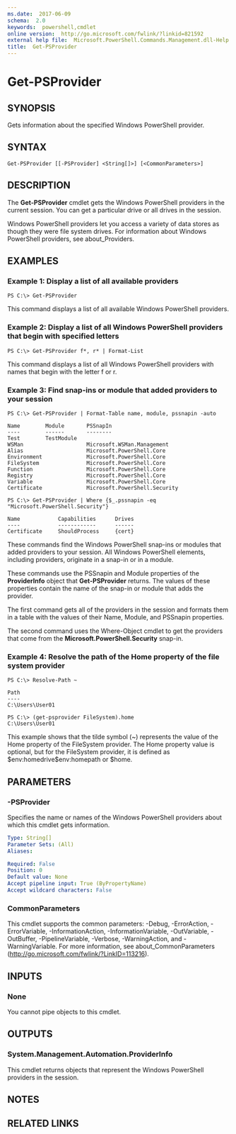 ```yaml
---
ms.date:  2017-06-09
schema:  2.0
keywords:  powershell,cmdlet
online version:  http://go.microsoft.com/fwlink/?linkid=821592
external help file:  Microsoft.PowerShell.Commands.Management.dll-Help.xml
title:  Get-PSProvider
---
```


# Get-PSProvider

## SYNOPSIS
Gets information about the specified Windows PowerShell provider.

## SYNTAX

```
Get-PSProvider [[-PSProvider] <String[]>] [<CommonParameters>]
```

## DESCRIPTION
The **Get-PSProvider** cmdlet gets the Windows PowerShell providers in the current session.
You can get a particular drive or all drives in the session.

Windows PowerShell providers let you access a variety of data stores as though they were file system drives.
For information about Windows PowerShell providers, see about_Providers.

## EXAMPLES

### Example 1: Display a list of all available providers
```
PS C:\> Get-PSProvider
```

This command displays a list of all available Windows PowerShell providers.

### Example 2: Display a list of all Windows PowerShell providers that begin with specified letters
```
PS C:\> Get-PSProvider f*, r* | Format-List
```

This command displays a list of all Windows PowerShell providers with names that begin with the letter f or r.

### Example 3: Find snap-ins or module that added providers to your session
```
PS C:\> Get-PSProvider | Format-Table name, module, pssnapin -auto

Name        Module       PSSnapIn
----        ------       --------
Test        TestModule
WSMan                    Microsoft.WSMan.Management
Alias                    Microsoft.PowerShell.Core
Environment              Microsoft.PowerShell.Core
FileSystem               Microsoft.PowerShell.Core
Function                 Microsoft.PowerShell.Core
Registry                 Microsoft.PowerShell.Core
Variable                 Microsoft.PowerShell.Core
Certificate              Microsoft.PowerShell.Security

PS C:\> Get-PSProvider | Where {$_.pssnapin -eq "Microsoft.PowerShell.Security"}

Name            Capabilities      Drives
----            ------------      ------
Certificate     ShouldProcess     {cert}
```

These commands find the Windows PowerShell snap-ins or modules that added providers to your session.
All Windows PowerShell elements, including providers, originate in a snap-in or in a module.

These commands use the PSSnapin and Module properties of the **ProviderInfo** object that **Get-PSProvider** returns.
The values of these properties contain the name of the snap-in or module that adds the provider.

The first command gets all of the providers in the session and formats them in a table with the values of their Name, Module, and PSSnapin properties.

The second command uses the Where-Object cmdlet to get the providers that come from the **Microsoft.PowerShell.Security** snap-in.

### Example 4: Resolve the path of the Home property of the file system provider
```
PS C:\> Resolve-Path ~

Path
----
C:\Users\User01

PS C:\> (get-psprovider FileSystem).home
C:\Users\User01
```

This example shows that the tilde symbol (~) represents the value of the Home property of the FileSystem provider.
The Home property value is optional, but for the FileSystem provider, it is defined as $env:homedrive\$env:homepath or $home.

## PARAMETERS

### -PSProvider
Specifies the name or names of the Windows PowerShell providers about which this cmdlet gets information.

```yaml
Type: String[]
Parameter Sets: (All)
Aliases:

Required: False
Position: 0
Default value: None
Accept pipeline input: True (ByPropertyName)
Accept wildcard characters: False
```

### CommonParameters
This cmdlet supports the common parameters: -Debug, -ErrorAction, -ErrorVariable, -InformationAction, -InformationVariable, -OutVariable, -OutBuffer, -PipelineVariable, -Verbose, -WarningAction, and -WarningVariable. For more information, see about_CommonParameters (http://go.microsoft.com/fwlink/?LinkID=113216).

## INPUTS

### None
You cannot pipe objects to this cmdlet.

## OUTPUTS

### System.Management.Automation.ProviderInfo
This cmdlet returns objects that represent the Windows PowerShell providers in the session.

## NOTES

## RELATED LINKS

